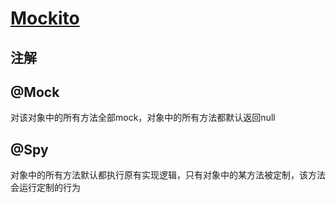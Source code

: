 # [Mockito](https://github.com)


## 注解

## @Mock
对该对象中的所有方法全部mock，对象中的所有方法都默认返回null

## @Spy
对象中的所有方法默认都执行原有实现逻辑，只有对象中的某方法被定制，该方法会运行定制的行为

